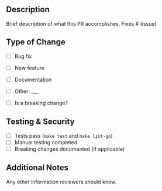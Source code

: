 ## Description
Brief description of what this PR accomplishes. Fixes # (issue)

## Type of Change
- [ ] Bug fix
- [ ] New feature
- [ ] Documentation
- [ ] Other: ___


* [ ] Is a breaking change?

## Testing & Security
- [ ] Tests pass (`make test` and `make lint-go`)
- [ ] Manual testing completed
- [ ] Breaking changes documented (if applicable)

## Additional Notes
Any other information reviewers should know.
